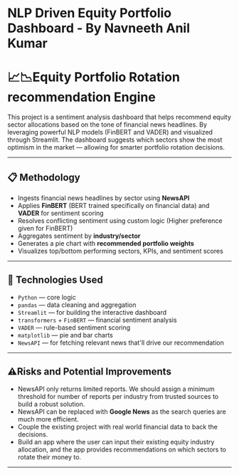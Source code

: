 # NLP Driven Equity Portfolio Dashboard - By Navneeth Anil Kumar

# 📈📉Equity Portfolio Rotation recommendation Engine

This project is a sentiment analysis dashboard that helps recommend equity sector allocations based on the tone of financial news headlines. By leveraging powerful NLP models (FinBERT and VADER) and visualized through Streamlit. The dashboard suggests which sectors show the most optimism in the market — allowing for smarter portfolio rotation decisions. 

---

## 📋 Methodology

-  Ingests financial news headlines by sector using **NewsAPI**
-  Applies **FinBERT** (BERT trained specifically on financial data) and **VADER** for sentiment scoring
-  Resolves conflicting sentiment using custom logic (Higher preference given for FinBERT)
-  Aggregates sentiment by **industry/sector**
-  Generates a pie chart with **recommended portfolio weights**
-  Visualizes top/bottom performing sectors, KPIs, and sentiment scores

---

## 🧠 Technologies Used

- `Python` — core logic
- `pandas` — data cleaning and aggregation
- `Streamlit` — for building the interactive dashboard
- `transformers` + `FinBERT` — financial sentiment analysis
- `VADER` — rule-based sentiment scoring
- `matplotlib` — pie and bar charts
- `NewsAPI` — for fetching relevant news that'll drive our recommendation

---

## ⚠️Risks and Potential Improvements

- NewsAPI only returns limited reports. We should assign a minimum threshold for number of reports per industry from trusted sources to build a robust solution.
- NewsAPI can be replaced with **Google News** as the search queries are much more efficient.
- Couple the existing project with real world financial data to back the decisions. 
- Build an app where the user can input their existing equity industry allocation, and the app provides recommendations on which sectors to rotate their money to.

---